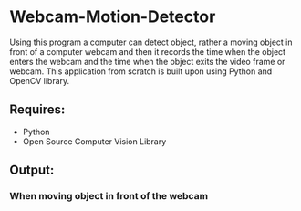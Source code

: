# Webcam-Motion-Detector

<p> Using this program a computer can detect object, rather a moving object in front of a computer webcam and then it records the time when the object enters the webcam and the time when the object exits the video frame or webcam. This application from scratch is built upon using Python and OpenCV library. </p>

## Requires:
   * Python
   * Open Source Computer Vision Library
   
## Output:

### When moving object in front of the webcam

